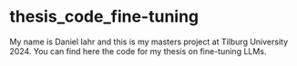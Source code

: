 # thesis_code_fine-tuning
My name is Daniel Iahr and this is my masters project at Tilburg University 2024. You can find here the code for my thesis on fine-tuning LLMs.  
